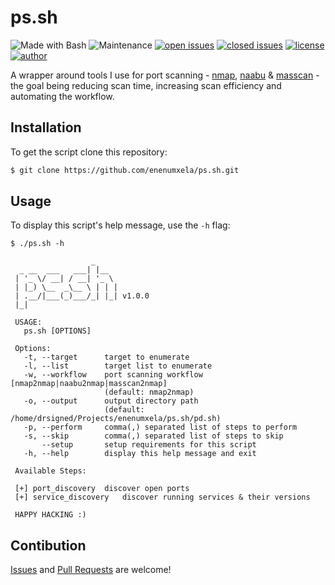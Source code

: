 # ps.sh

![Made with Bash](https://img.shields.io/badge/made%20with-Bash-0040ff.svg) ![Maintenance](https://img.shields.io/badge/maintained%3F-yes-0040ff.svg) [![open issues](https://img.shields.io/github/issues-raw/enenumxela/ps.sh.svg?style=flat&color=0040ff)](https://github.com/enenumxela/ps.sh/issues?q=is:issue+is:open) [![closed issues](https://img.shields.io/github/issues-closed-raw/enenumxela/ps.sh.svg?style=flat&color=0040ff)](https://github.com/enenumxela/ps.sh/issues?q=is:issue+is:closed) [![license](https://img.shields.io/badge/license-MIT-gray.svg?colorB=0040FF)](https://github.com/enenumxela/ps.sh/blob/master/LICENSE) [![author](https://img.shields.io/badge/twitter-@enenumxela-0040ff.svg)](https://twitter.com/enenumxela)

A wrapper around tools I use for port scanning - [nmap](https://github.com/nmap/nmap), [naabu](https://github.com/projectdiscovery/naabu) & [masscan](https://github.com/robertdavidgraham/masscan) - the goal being reducing scan time, increasing scan efficiency and automating the workflow. 

## Installation

To get the script clone this repository:

```bash
$ git clone https://github.com/enenumxela/ps.sh.git
```

## Usage

To display this script's help message, use the `-h` flag:

```
$ ./ps.sh -h

                  _
  _ __  ___   ___| |__
 | '_ \/ __| / __| '_ \
 | |_) \__  _\__ \ | | |
 | .__/|___(_)___/_| |_| v1.0.0
 |_|

 USAGE:
   ps.sh [OPTIONS]

 Options:
   -t, --target		 target to enumerate
   -l, --list		 target list to enumerate
   -w, --workflow	 port scanning workflow [nmap2nmap|naabu2nmap|masscan2nmap]
                 	 (default: nmap2nmap)
   -o, --output		 output directory path
               		 (default: /home/drsigned/Projects/enenumxela/ps.sh/pd.sh)
   -p, --perform	 comma(,) separated list of steps to perform
   -s, --skip		 comma(,) separated list of steps to skip
       --setup		 setup requirements for this script
   -h, --help		 display this help message and exit

 Available Steps:

 [+] port_discovery	 discover open ports
 [+] service_discovery	 discover running services & their versions

 HAPPY HACKING :)

```

## Contibution

[Issues](https://github.com/enenumxela/ps.sh/issues) and [Pull Requests](https://github.com/enenumxela/ps.sh/pulls) are welcome!